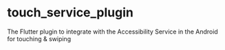 # touch_service_plugin
The Flutter plugin to integrate with the Accessibility Service in the Android for touching &amp; swiping
